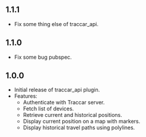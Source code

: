 ## 1.1.1
- Fix some thing else of traccar_api.

## 1.1.0
- Fix some bug pubspec.

## 1.0.0
- Initial release of traccar_api plugin.
- Features:
  - Authenticate with Traccar server.
  - Fetch list of devices.
  - Retrieve current and historical positions.
  - Display current position on a map with markers.
  - Display historical travel paths using polylines.